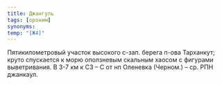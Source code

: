 ```yaml
---
title: Джангуль
tags: [ороним]
synonyms:
temp: "[Ж4]"
---
```


Пятикилометровый участок высокого с-зап. берега п-ова Тарханкут; круто
спускается к морю оползневым скальным хаосом с фигурами выветривания. В 3-7 км к
СЗ – С от нп Оленевка (Черном.) – ср. РПН джанкаул.
